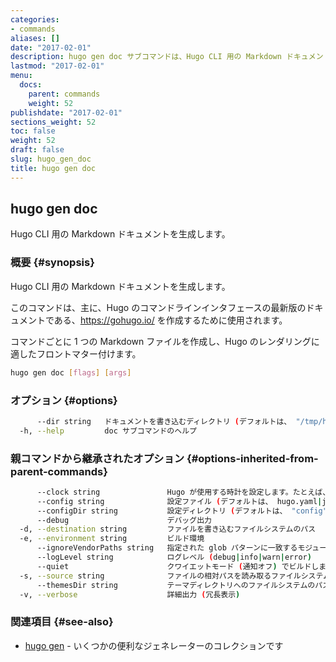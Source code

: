 ```yaml
---
categories:
- commands
aliases: []
date: "2017-02-01"
description: hugo gen doc サブコマンドは、Hugo CLI 用の Markdown ドキュメントを生成します。
lastmod: "2017-02-01"
menu:
  docs:
    parent: commands
    weight: 52
publishdate: "2017-02-01"
sections_weight: 52
toc: false
weight: 52
draft: false
slug: hugo_gen_doc
title: hugo gen doc
---
```

## hugo gen doc

Hugo CLI 用の Markdown ドキュメントを生成します。

### 概要 {#synopsis}

Hugo CLI 用の Markdown ドキュメントを生成します。

このコマンドは、主に、Hugo のコマンドラインインタフェースの最新版のドキュメントである、https://gohugo.io/ を作成するために使用されます。

コマンドごとに 1 つの Markdown ファイルを作成し、Hugo のレンダリングに適したフロントマター付けます。

```bash
hugo gen doc [flags] [args]
```

### オプション {#options}

```bash
      --dir string   ドキュメントを書き込むディレクトリ (デフォルトは、 "/tmp/hugodoc/")
  -h, --help         doc サブコマンドのヘルプ
```

### 親コマンドから継承されたオプション {#options-inherited-from-parent-commands}

```bash
      --clock string               Hugo が使用する時計を設定します。たとえば、 --clock 2021-11-06T22:30:00.00+09:00
      --config string              設定ファイル (デフォルトは、 hugo.yaml|json|toml)
      --configDir string           設定ディレクトリ (デフォルトは、 "config")
      --debug                      デバッグ出力
  -d, --destination string         ファイルを書き込むファイルシステムのパス
  -e, --environment string         ビルド環境
      --ignoreVendorPaths string   指定された glob パターンに一致するモジュールパスの _vendor を無視します
      --logLevel string            ログレベル (debug|info|warn|error)
      --quiet                      クワイエットモード (通知オフ) でビルドします
  -s, --source string              ファイルの相対パスを読み取るファイルシステムのパス
      --themesDir string           テーマディレクトリへのファイルシステムのパス
  -v, --verbose                    詳細出力 (冗長表示)
```

### 関連項目 {#see-also}

* [hugo gen](/commands/hugo_gen/)	 - いくつかの便利なジェネレーターのコレクションです

